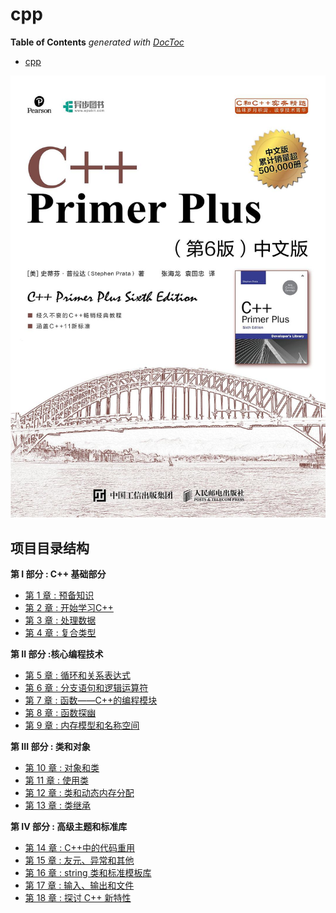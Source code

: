 # cpp
<!-- START doctoc generated TOC please keep comment here to allow auto update -->
<!-- DON'T EDIT THIS SECTION, INSTEAD RE-RUN doctoc TO UPDATE -->
**Table of Contents**  *generated with [DocToc](https://github.com/thlorenz/doctoc)*

- [cpp](#cpp)

<!-- END doctoc generated TOC please keep comment here to allow auto update -->

![C++ Primer Plus](https://raw.githubusercontent.com/fuzhanmeng/cpp/main/Pictures/C%2B%2BPrimerPlus.jpg)

## 项目目录结构

<!-- - [Practice/](./Practice) -->

**第 I 部分 : C++ 基础部分**
  - [第 1 章 : 预备知识](./Practice/chapter_01/README.md)
  - [第 2 章 : 开始学习C++](./Practice/chapter_02/README.md)
  - [第 3 章 : 处理数据](./Practice/chapter_03/README.md)
  - [第 4 章 : 复合类型](./Practice/chapter_04/README.md)

**第 II 部分 :核心编程技术**
  - [第 5 章 : 循环和关系表达式](./Practice/chapter_05/README.md)
  - [第 6 章 : 分支语句和逻辑运算符](./Practice/chapter_06/README.md)
  - [第 7 章 : 函数——C++的编程模块](./Practice/chapter_07/README.md)
  - [第 8 章 : 函数探幽](./Practice/chapter_08/README.md)
  - [第 9 章 : 内存模型和名称空间](./Practice/chapter_09/README.md)

**第 III 部分 : 类和对象**
  - [第 10 章 : 对象和类](./Practice/chapter_10/README.md)
  - [第 11 章 : 使用类](./Practice/chapter_11/README.md)
  - [第 12 章 : 类和动态内存分配](./Practice/chapter_12/README.md)
  - [第 13 章 : 类继承](./Practice/chapter_13/README.md)

**第 IV 部分 : 高级主题和标准库**
  - [第 14 章 : C++中的代码重用](./Practice/chapter_14/README.md)
  - [第 15 章 : 友元、异常和其他](./Practice/chapter_15/README.md)
  - [第 16 章 : string 类和标准模板库](./Practice/chapter_16/README.md)
  - [第 17 章 : 输入、输出和文件](./Practice/chapter_17/README.md)
  - [第 18 章 : 探讨 C++ 新特性](./Practice/chapter_18/README.md)